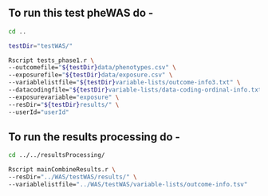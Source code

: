 
## To run this test pheWAS do -

```bash
cd ..

testDir="testWAS/"

Rscript tests_phase1.r \
--outcomefile="${testDir}data/phenotypes.csv" \
--exposurefile="${testDir}data/exposure.csv" \
--variablelistfile="${testDir}variable-lists/outcome-info3.txt" \
--datacodingfile="${testDir}variable-lists/data-coding-ordinal-info.txt" \
--exposurevariable="exposure" \
--resDir="${testDir}results/" \
--userId="userId"
```

## To run the results processing do -

```bash
cd ../../resultsProcessing/

Rscript mainCombineResults.r \
--resDir="../WAS/testWAS/results/" \
--variablelistfile="../WAS/testWAS/variable-lists/outcome-info.tsv"
```

